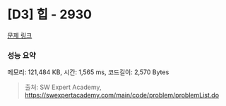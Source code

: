 # [D3] 힙 - 2930 

[문제 링크](https://swexpertacademy.com/main/code/problem/problemDetail.do?contestProbId=AV-Tj7ya3jYDFAXr) 

### 성능 요약

메모리: 121,484 KB, 시간: 1,565 ms, 코드길이: 2,570 Bytes



> 출처: SW Expert Academy, https://swexpertacademy.com/main/code/problem/problemList.do